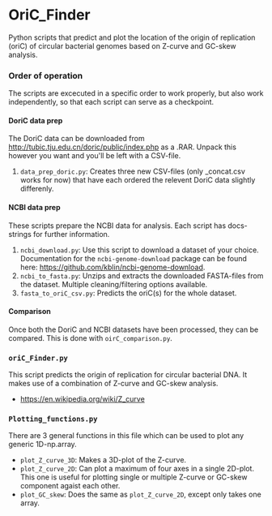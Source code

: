 # OriC_Finder
Python scripts that predict and plot the location of the origin of replication (oriC) of circular bacterial genomes based on Z-curve and GC-skew analysis.

### Order of operation
The scripts are excecuted in a specific order to work properly, but also work independently, so that each script can serve as a checkpoint.

#### DoriC data prep
The DoriC data can be downloaded from http://tubic.tju.edu.cn/doric/public/index.php as a .RAR. Unpack this however you want and you'll be left with a CSV-file.

1. `data_prep_doric.py`: Creates three new CSV-files (only \_concat.csv works for now) that have each ordered the relevent DoriC data slightly differenly.

#### NCBI data prep
These scripts prepare the NCBI data for analysis. Each script has docs-strings for further information.

1. `ncbi_download.py`: Use this script to download a dataset of your choice. Documentation for the `ncbi-genome-download` package can be found here: https://github.com/kblin/ncbi-genome-download.
2. `ncbi_to_fasta.py`: Unzips and extracts the downloaded FASTA-files from the dataset. Multiple cleaning/filtering options available.
3. `fasta_to_oriC_csv.py`: Predicts the oriC(s) for the whole dataset.

#### Comparison
Once both the DoriC and NCBI datasets have been processed, they can be compared. This is done with `oirC_comparison.py`.

### `oriC_Finder.py`
This script predicts the origin of replication for circular bacterial DNA. It makes use of a combination of Z-curve and GC-skew analysis.
- https://en.wikipedia.org/wiki/Z_curve

### `Plotting_functions.py`
There are 3 general functions in this file which can be used to plot any generic 1D-np.array.
- `plot_Z_curve_3D`: Makes a 3D-plot of the Z-curve.
- `plot_Z_curve_2D`: Can plot a maximum of four axes in a single 2D-plot. This one is useful for plotting single or multiple Z-curve or GC-skew component agaist each other.
- `plot_GC_skew`: Does the same as `plot_Z_curve_2D`, except only takes one array.
